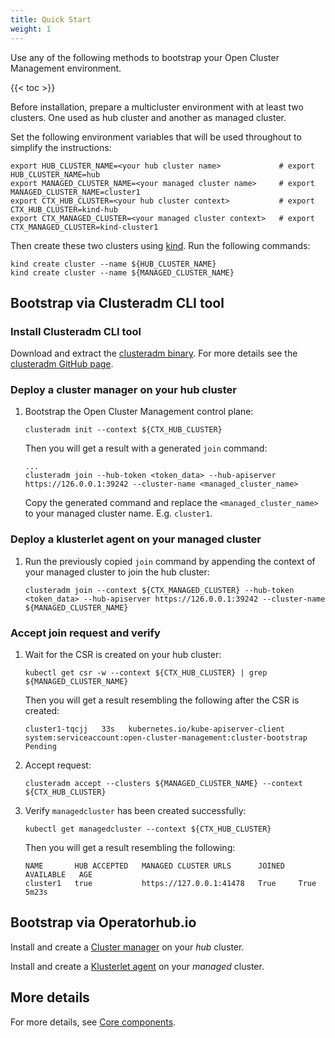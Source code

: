 ```yaml
---
title: Quick Start
weight: 1
---
```


Use any of the following methods to bootstrap your Open Cluster Management environment.

<!-- spellchecker-disable -->

{{< toc >}}

Before installation, prepare a multicluster environment with at least two clusters. One used as hub cluster and another as managed cluster.

Set the following environment variables that will be used throughout to simplify the instructions:

```Shell
export HUB_CLUSTER_NAME=<your hub cluster name>             # export HUB_CLUSTER_NAME=hub
export MANAGED_CLUSTER_NAME=<your managed cluster name>     # export MANAGED_CLUSTER_NAME=cluster1
export CTX_HUB_CLUSTER=<your hub cluster context>           # export CTX_HUB_CLUSTER=kind-hub
export CTX_MANAGED_CLUSTER=<your managed cluster context>   # export CTX_MANAGED_CLUSTER=kind-cluster1
```

Then create these two clusters using [kind](https://kind.sigs.k8s.io). Run the following commands:

```Shell
kind create cluster --name ${HUB_CLUSTER_NAME}
kind create cluster --name ${MANAGED_CLUSTER_NAME}
```

## Bootstrap via Clusteradm CLI tool

### Install Clusteradm CLI tool

Download and extract the [clusteradm binary](https://github.com/open-cluster-management-io/clusteradm/releases/latest). For more details see the [clusteradm GitHub page](https://github.com/open-cluster-management-io/clusteradm/blob/main/README.md#quick-start).

### Deploy a cluster manager on your hub cluster

1. Bootstrap the Open Cluster Management control plane:

   ```Shell
   clusteradm init --context ${CTX_HUB_CLUSTER}
   ```

   Then you will get a result with a generated `join` command:

   ```Shell
   ...
   clusteradm join --hub-token <token_data> --hub-apiserver https://126.0.0.1:39242 --cluster-name <managed_cluster_name>
   ```

   Copy the generated command and replace the `<managed_cluster_name>` to your managed cluster name. E.g. `cluster1`.

### Deploy a klusterlet agent on your managed cluster

1. Run the previously copied `join` command by appending the context of your managed cluster to join the hub cluster:

   ```Shell
   clusteradm join --context ${CTX_MANAGED_CLUSTER} --hub-token <token_data> --hub-apiserver https://126.0.0.1:39242 --cluster-name ${MANAGED_CLUSTER_NAME}
   ```

### Accept join request and verify

1. Wait for the CSR is created on your hub cluster:

   ```Shell
   kubectl get csr -w --context ${CTX_HUB_CLUSTER} | grep ${MANAGED_CLUSTER_NAME}
   ```

   Then you will get a result resembling the following after the CSR is created:

   ```Shell
   cluster1-tqcjj   33s   kubernetes.io/kube-apiserver-client   system:serviceaccount:open-cluster-management:cluster-bootstrap   Pending
   ```

2. Accept request:

   ```Shell
   clusteradm accept --clusters ${MANAGED_CLUSTER_NAME} --context ${CTX_HUB_CLUSTER}
   ```

3. Verify `managedcluster` has been created successfully:

   ```Shell
   kubectl get managedcluster --context ${CTX_HUB_CLUSTER}
   ```

   Then you will get a result resembling the following:

   ```Shell
   NAME       HUB ACCEPTED   MANAGED CLUSTER URLS      JOINED   AVAILABLE   AGE
   cluster1   true           https://127.0.0.1:41478   True     True        5m23s
   ```

## Bootstrap via Operatorhub.io

Install and create a [Cluster manager](https://operatorhub.io/operator/cluster-manager) on your _hub_ cluster.

Install and create a [Klusterlet agent](https://operatorhub.io/operator/klusterlet) on your _managed_ cluster.

## More details

For more details, see [Core components](/getting-started/core).
